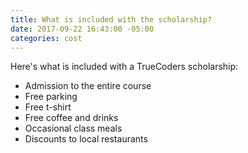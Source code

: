 ```yaml
---
title: What is included with the scholarship?
date: 2017-09-22 16:43:00 -05:00
categories: cost
---
```


Here's what is included with a TrueCoders scholarship:

* Admission to the entire course
* Free parking
* Free t-shirt
* Free coffee and drinks
* Occasional class meals
* Discounts to local restaurants
